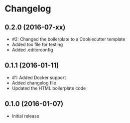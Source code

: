 Changelog
===

0.2.0 (2016-07-xx)
---
* #2: Changed the boilerplate to a Cookiecutter template
* Added tox file for testing
* Added .editorconfig

0.1.1 (2016-01-11)
---

* #1: Added Docker support
* Added changelog file
* Updated the HTML boilerplate code

0.1.0 (2016-01-07)
---
* Initial release

